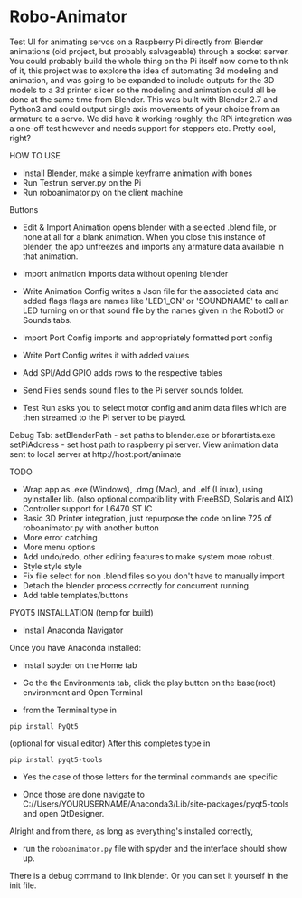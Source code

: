 # Robo-Animator
Test UI for animating servos on a Raspberry Pi directly from Blender animations (old project, but probably salvageable) through a socket server. 
You could probably build the whole thing on the Pi itself now come to think of it, this project was to explore the idea of automating 3d modeling and animation, and was going to be expanded to include outputs for the 3D models to a 3d printer slicer so the modeling and animation could all be done at the same time from Blender. This was built with Blender 2.7 and Python3 and could output single axis movements of your choice from an armature to a servo. We did have it working roughly, the RPi integration was a one-off test however and needs support for steppers etc. Pretty cool, right?


HOW TO USE
- Install Blender, make a simple keyframe animation with bones
- Run Testrun_server.py on the Pi
- Run roboanimator.py on the client machine

Buttons
- Edit & Import Animation opens blender with a selected .blend file, or none at all for a
blank animation. When you close this instance of blender, the app unfreezes and imports any
armature data available in that animation.
- Import animation imports data without opening blender

- Write Animation Config writes a Json file for the associated data and added flags
 flags are names like 'LED1_ON' or 'SOUNDNAME' to call an LED turning on or that sound
file by the names given in the RobotIO or Sounds tabs.

- Import Port Config imports and appropriately formatted port config
- Write Port Config writes it with added values

- Add SPI/Add GPIO adds rows to the respective tables

- Send Files sends sound files to the Pi server sounds folder.
- Test Run asks you to select motor config and anim data files which are then
streamed to the Pi server to be played.

Debug Tab:
setBlenderPath - set paths to blender.exe or bforartists.exe
setPiAddress - set host path to raspberry pi server. 
View animation data sent to local server at http://host:port/animate

TODO

- Wrap app as .exe (Windows), .dmg (Mac), and .elf (Linux), using pyinstaller lib.
    (also optional compatibility with FreeBSD, Solaris and AIX)
- Controller support for L6470 ST IC
- Basic 3D Printer integration, just repurpose the code on line 725 of roboanimator.py with
another button
- More error catching
- More menu options
- Add undo/redo, other editing features to make system more robust.
- Style style style
- Fix file select for non .blend files so you don't have to manually import
- Detach the blender process correctly for concurrent running. 
- Add table templates/buttons


PYQT5 INSTALLATION (temp for build)
 
- Install Anaconda Navigator

Once you have Anaconda installed:

- Install spyder on the Home tab
- Go the the Environments tab, click the play button on the base(root) environment and Open Terminal

- from the Terminal type in

`pip install PyQt5`

(optional for visual editor) 
After this completes type in

`pip install pyqt5-tools`

- Yes the case of those letters for the terminal commands are specific

- Once those are done navigate to C://Users/YOURUSERNAME/Anaconda3/Lib/site-packages/pyqt5-tools and open QtDesigner.

Alright and from there, as long as everything's installed correctly, 

- run the `roboanimator.py` file with spyder and the interface should show up. 

There is a debug command to link blender. Or you can set it yourself in the init file.
